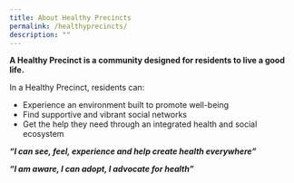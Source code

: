 ```yaml
---
title: About Healthy Precincts
permalink: /healthyprecincts/
description: ""
---
```

**A Healthy Precinct is a community designed for residents to live a good life.**

In a Healthy Precinct, residents can:
*  Experience an environment built to promote well-being
*  Find supportive and vibrant social networks
* Get the help they need through an integrated health and social ecosystem

***“I can see, feel, experience and help create health everywhere”***

***“I am aware, I can adopt, I advocate for health”***